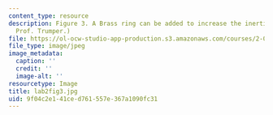 ```yaml
---
content_type: resource
description: Figure 3. A Brass ring can be added to increase the inertia. (Image by
  Prof. Trumper.)
file: https://ol-ocw-studio-app-production.s3.amazonaws.com/courses/2-003-modeling-dynamics-and-control-i-spring-2005/9f04c2e141ced761557e367a1090fc31_lab2fig3.jpg
file_type: image/jpeg
image_metadata:
  caption: ''
  credit: ''
  image-alt: ''
resourcetype: Image
title: lab2fig3.jpg
uid: 9f04c2e1-41ce-d761-557e-367a1090fc31
---
```

